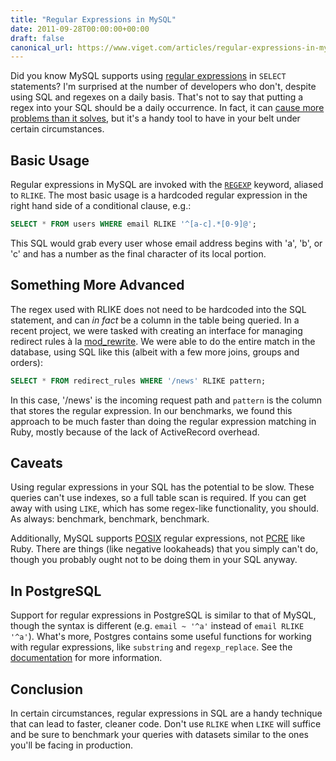 ```yaml
---
title: "Regular Expressions in MySQL"
date: 2011-09-28T00:00:00+00:00
draft: false
canonical_url: https://www.viget.com/articles/regular-expressions-in-mysql/
---
```


Did you know MySQL supports using [regular
expressions](https://en.wikipedia.org/wiki/Regular_expression) in
`SELECT` statements? I'm surprised at the number of developers who
don't, despite using SQL and regexes on a daily basis. That's not to say
that putting a regex into your SQL should be a daily occurrence. In
fact, it can [cause more problems than it
solves](https://en.wikiquote.org/wiki/Jamie_Zawinski#Attributed), but
it's a handy tool to have in your belt under certain circumstances.

## Basic Usage

Regular expressions in MySQL are invoked with the
[`REGEXP`](http://dev.mysql.com/doc/refman/5.1/en/regexp.html) keyword,
aliased to `RLIKE`. The most basic usage is a hardcoded regular
expression in the right hand side of a conditional clause, e.g.:

```sql
SELECT * FROM users WHERE email RLIKE '^[a-c].*[0-9]@'; 
```

This SQL would grab every user whose email address begins with 'a', 'b',
or 'c' and has a number as the final character of its local portion.

## Something More Advanced

The regex used with RLIKE does not need to be hardcoded into the SQL
statement, and can *in fact* be a column in the table being queried. In
a recent project, we were tasked with creating an interface for managing
redirect rules à la
[mod_rewrite](http://httpd.apache.org/docs/current/mod/mod_rewrite.html).
We were able to do the entire match in the database, using SQL like this
(albeit with a few more joins, groups and orders):

```sql
SELECT * FROM redirect_rules WHERE '/news' RLIKE pattern; 
```

In this case, '/news' is the incoming request path and `pattern` is the
column that stores the regular expression. In our benchmarks, we found
this approach to be much faster than doing the regular expression
matching in Ruby, mostly because of the lack of ActiveRecord overhead.

## Caveats

Using regular expressions in your SQL has the potential to be slow.
These queries can't use indexes, so a full table scan is required. If
you can get away with using `LIKE`, which has some regex-like
functionality, you should. As always: benchmark, benchmark, benchmark.

Additionally, MySQL supports
[POSIX](https://en.wikipedia.org/wiki/POSIX) regular expressions, not
[PCRE](http://www.pcre.org/) like Ruby. There are things (like negative
lookaheads) that you simply can't do, though you probably ought not to
be doing them in your SQL anyway.

## In PostgreSQL

Support for regular expressions in PostgreSQL is similar to that of
MySQL, though the syntax is different (e.g. `email ~ '^a'` instead of
`email RLIKE '^a'`). What's more, Postgres contains some useful
functions for working with regular expressions, like `substring` and
`regexp_replace`. See the
[documentation](http://www.postgresql.org/docs/9.0/static/functions-matching.html)
for more information.

## Conclusion

In certain circumstances, regular expressions in SQL are a handy
technique that can lead to faster, cleaner code. Don't use `RLIKE` when
`LIKE` will suffice and be sure to benchmark your queries with datasets
similar to the ones you'll be facing in production.
